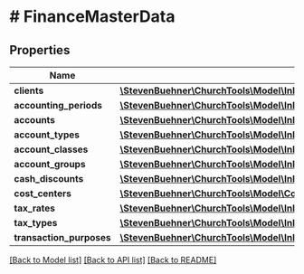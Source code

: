 # # FinanceMasterData

## Properties

Name | Type | Description | Notes
------------ | ------------- | ------------- | -------------
**clients** | [**\StevenBuehner\ChurchTools\Model\InlineResponse20045DataClients[]**](InlineResponse20045DataClients.md) |  | [optional]
**accounting_periods** | [**\StevenBuehner\ChurchTools\Model\InlineResponse20045DataAccountingPeriods[]**](InlineResponse20045DataAccountingPeriods.md) |  | [optional]
**accounts** | [**\StevenBuehner\ChurchTools\Model\InlineResponse20045DataAccounts[]**](InlineResponse20045DataAccounts.md) |  | [optional]
**account_types** | [**\StevenBuehner\ChurchTools\Model\InlineResponse20045DataAccountTypes[]**](InlineResponse20045DataAccountTypes.md) |  | [optional]
**account_classes** | [**\StevenBuehner\ChurchTools\Model\InlineResponse20045DataAccountClasses[]**](InlineResponse20045DataAccountClasses.md) |  | [optional]
**account_groups** | [**\StevenBuehner\ChurchTools\Model\InlineResponse20045DataAccountGroups[]**](InlineResponse20045DataAccountGroups.md) |  | [optional]
**cash_discounts** | [**\StevenBuehner\ChurchTools\Model\InlineResponse20045DataCashDiscounts[]**](InlineResponse20045DataCashDiscounts.md) |  | [optional]
**cost_centers** | [**\StevenBuehner\ChurchTools\Model\CostCenter[]**](CostCenter.md) |  | [optional]
**tax_rates** | [**\StevenBuehner\ChurchTools\Model\InlineResponse20045DataTaxRates[]**](InlineResponse20045DataTaxRates.md) |  | [optional]
**tax_types** | [**\StevenBuehner\ChurchTools\Model\InlineResponse20045DataTaxTypes[]**](InlineResponse20045DataTaxTypes.md) |  | [optional]
**transaction_purposes** | [**\StevenBuehner\ChurchTools\Model\InlineResponse20045DataTransactionPurposes[]**](InlineResponse20045DataTransactionPurposes.md) |  | [optional]

[[Back to Model list]](../../README.md#models) [[Back to API list]](../../README.md#endpoints) [[Back to README]](../../README.md)

